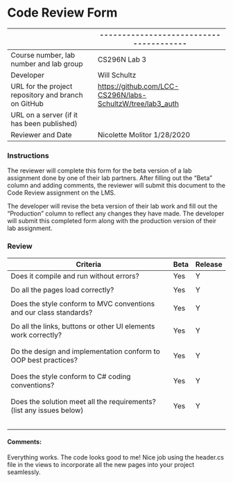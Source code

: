 # Code Review Form

|                                                      | ---------------------------------------                    |
| ---------------------------------------------------- | ---------------------------------------------------------- |
| Course  number, lab number and lab group             | CS296N Lab 3                                               |
| Developer                                            | Will Schultz                                               |
| URL  for the project repository and branch on GitHub | https://github.com/LCC-CS296N/labs-SchultzW/tree/lab3_auth |
| URL  on a server (if it has been published)          |                                                            |
| Reviewer  and Date                                   | Nicolette Molitor 1/28/2020                                |

### Instructions

The reviewer will complete this form for the beta version of a lab  assignment done by one of their lab partners. After filling out the  “Beta” column and adding comments, the reviewer will submit this  document to the Code Review assignment on the LMS.

The developer will revise the beta version of their lab work and fill out the “Production” column to reflect any changes they have made. The  developer will submit this completed form along with the production  version of their lab assignment.

### Review

| **Criteria**                                                 | **Beta** | **Release** |
| ------------------------------------------------------------ | -------- | ----------- |
| Does  it compile and run without errors?                     | Yes      | Y           |
|                                                              |          |             |
| Do  all the pages load correctly?                            | Yes      | Y           |
|                                                              |          |             |
| Does  the style conform to MVC conventions and our class standards? | Yes      | Y           |
|                                                              |          |             |
| Do  all the links, buttons or other UI elements work correctly? | Yes      | Y           |
|                                                              |          |             |
|                                                              |          |             |
| Do  the design and implementation conform to OOP best practices? | Yes      | Y           |
|                                                              |          |             |
|                                                              |          |             |
| Does  the style conform to C# coding conventions?            | Yes      | Y           |
|                                                              |          |             |
|                                                              |          |             |
| Does  the solution meet all the requirements? (list any issues below) | Yes      | Y           |
|                                                              |          |             |
|                                                              |          |             |
|                                                              |          |             |
|                                                              |          |             |
|                                                              |          |             |

#### Comments:

Everything works.
 The code looks good to me!
 Nice job using the header.cs file in the views to incorporate all the new pages into your project seamlessly.